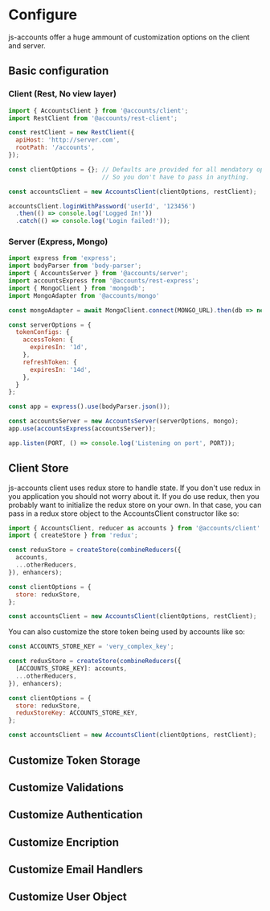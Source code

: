 # Configure

js-accounts offer a huge ammount of customization options on the client and server.

## Basic configuration

### Client (Rest, No view layer)
```javascript
import { AccountsClient } from '@accounts/client';
import RestClient from '@accounts/rest-client';

const restClient = new RestClient({
  apiHost: 'http://server.com',
  rootPath: '/accounts',
});

const clientOptions = {}; // Defaults are provided for all mendatory options
                          // So you don't have to pass in anything.

const accountsClient = new AccountsClient(clientOptions, restClient);

accountsClient.loginWithPassword('userId', '123456')
  .then(() => console.log('Logged In!'))
  .catch(() => console.log('Login failed!'));
```

### Server (Express, Mongo)
```javascript
import express from 'express';
import bodyParser from 'body-parser';
import { AccountsServer } from '@accounts/server';
import accountsExpress from '@accounts/rest-express';
import { MongoClient } from 'mongodb';
import MongoAdapter from '@accounts/mongo'

const mongoAdapter = await MongoClient.connect(MONGO_URL).then(db => new MongoAdapter(db));

const serverOptions = {
  tokenConfigs: {
    accessToken: {
      expiresIn: '1d',
    },
    refreshToken: {
      expiresIn: '14d',
    },
  }
};

const app = express().use(bodyParser.json());

const accountsServer = new AccountsServer(serverOptions, mongo);
app.use(accountsExpress(accountsServer));

app.listen(PORT, () => console.log('Listening on port', PORT));
```

## Client Store

js-accounts client uses redux store to handle state. If you don't use redux in you application you should not worry about it.
If you do use redux, then you probably want to initialize the redux store on your own. In that case, you can pass in a redux store object to the AccountsClient constructor like so:

```javascript
import { AccountsClient, reducer as accounts } from '@accounts/client'
import { createStore } from 'redux';

const reduxStore = createStore(combineReducers({
  accounts,
  ...otherReducers,
}), enhancers);

const clientOptions = {
  store: reduxStore,
};

const accountsClient = new AccountsClient(clientOptions, restClient);
```

You can also customize the store token being used by accounts like so:

```javascript
const ACCOUNTS_STORE_KEY = 'very_complex_key';

const reduxStore = createStore(combineReducers({
  [ACCOUNTS_STORE_KEY]: accounts,
  ...otherReducers,
}), enhancers);

const clientOptions = {
  store: reduxStore,
  reduxStoreKey: ACCOUNTS_STORE_KEY,
};

const accountsClient = new AccountsClient(clientOptions, restClient);
```

## Customize Token Storage
## Customize Validations
## Customize Authentication
## Customize Encription
## Customize Email Handlers
## Customize User Object

